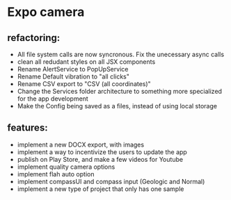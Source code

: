 # Expo camera

## refactoring:
- All file system calls are now syncronous. Fix the unecessary async calls
- clean all redudant styles on all JSX components
- Rename AlertService to PopUpService
- Rename Default vibration to "all clicks"
- Rename CSV export to "CSV (all coordinates)"
- Change the Services folder architecture to something more specialized for the app development
- Make the Config being saved as a files, instead of using local storage

## features:
- implement a new DOCX export, with images
- implement a way to incentivize the users to update the app
- publish on Play Store, and make a few videos for Youtube
- implement quality camera options
- implement flah auto option
- implement compassUI and compass input (Geologic and Normal)
- implement a new type of project that only has one sample